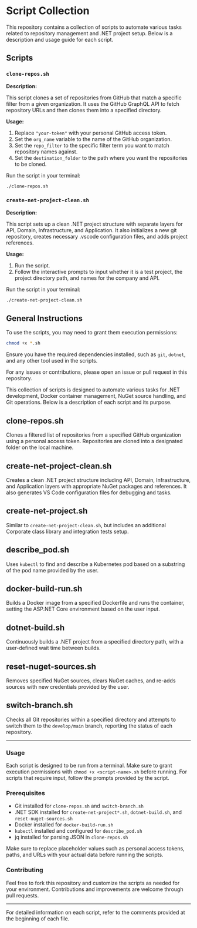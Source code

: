 # Script Collection

This repository contains a collection of scripts to automate various tasks related to repository management and .NET project setup. Below is a description and usage guide for each script.

## Scripts

### `clone-repos.sh`

**Description:**

This script clones a set of repositories from GitHub that match a specific filter from a given organization. It uses the GitHub GraphQL API to fetch repository URLs and then clones them into a specified directory.

**Usage:**

1. Replace `"your-token"` with your personal GitHub access token.
2. Set the `org_name` variable to the name of the GitHub organization.
3. Set the `repo_filter` to the specific filter term you want to match repository names against.
4. Set the `destination_folder` to the path where you want the repositories to be cloned.

Run the script in your terminal:

```sh
./clone-repos.sh
```

### `create-net-project-clean.sh`

**Description:**

This script sets up a clean .NET project structure with separate layers for API, Domain, Infrastructure, and Application. It also initializes a new git repository, creates necessary .vscode configuration files, and adds project references.

**Usage:**

1. Run the script.
2. Follow the interactive prompts to input whether it is a test project, the project directory path, and names for the company and API.

Run the script in your terminal:

```sh
./create-net-project-clean.sh
```

## General Instructions

To use the scripts, you may need to grant them execution permissions:

```sh
chmod +x *.sh
```

Ensure you have the required dependencies installed, such as `git`, `dotnet`, and any other tool used in the scripts.

For any issues or contributions, please open an issue or pull request in this repository.

This collection of scripts is designed to automate various tasks for .NET development, Docker container management, NuGet source handling, and Git operations. Below is a description of each script and its purpose.

## clone-repos.sh

Clones a filtered list of repositories from a specified GitHub organization using a personal access token. Repositories are cloned into a designated folder on the local machine.

## create-net-project-clean.sh

Creates a clean .NET project structure including API, Domain, Infrastructure, and Application layers with appropriate NuGet packages and references. It also generates VS Code configuration files for debugging and tasks.

## create-net-project.sh

Similar to `create-net-project-clean.sh`, but includes an additional Corporate class library and integration tests setup.

## describe_pod.sh

Uses `kubectl` to find and describe a Kubernetes pod based on a substring of the pod name provided by the user.

## docker-build-run.sh

Builds a Docker image from a specified Dockerfile and runs the container, setting the ASP.NET Core environment based on the user input.

## dotnet-build.sh

Continuously builds a .NET project from a specified directory path, with a user-defined wait time between builds.

## reset-nuget-sources.sh

Removes specified NuGet sources, clears NuGet caches, and re-adds sources with new credentials provided by the user.

## switch-branch.sh

Checks all Git repositories within a specified directory and attempts to switch them to the `develop/main` branch, reporting the status of each repository.

---

### Usage

Each script is designed to be run from a terminal. Make sure to grant execution permissions with `chmod +x <script-name>.sh` before running. For scripts that require input, follow the prompts provided by the script.

### Prerequisites

- Git installed for `clone-repos.sh` and `switch-branch.sh`
- .NET SDK installed for `create-net-project*.sh`, `dotnet-build.sh`, and `reset-nuget-sources.sh`
- Docker installed for `docker-build-run.sh`
- `kubectl` installed and configured for `describe_pod.sh`
- jq installed for parsing JSON in `clone-repos.sh`

Make sure to replace placeholder values such as personal access tokens, paths, and URLs with your actual data before running the scripts.

### Contributing

Feel free to fork this repository and customize the scripts as needed for your environment. Contributions and improvements are welcome through pull requests.

---

For detailed information on each script, refer to the comments provided at the beginning of each file.